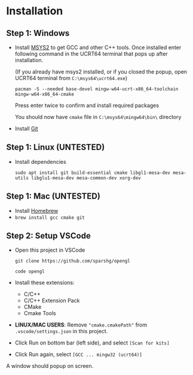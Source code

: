 # Installation

## Step 1: Windows

- Install [MSYS2](https://www.msys2.org/) to get GCC and other C++ tools. Once installed enter following command in the UCRT64 terminal that pops up after installation.
    
    (If you already have msys2 installed, or if you closed the popup, open UCRT64 terminal from `C:\msys64\ucrt64.exe`)

    `pacman -S --needed base-devel mingw-w64-ucrt-x86_64-toolchain  mingw-w64-x86_64-cmake`

    Press enter twice to confirm and install required packages

    You should now have `cmake` file in `C:\msys64\mingw64\bin\` directory

- Install [Git](https://git-scm.com/download/win)

## Step 1:  Linux (UNTESTED)

- Install dependencies

    `sudo apt install git build-essential cmake libgl1-mesa-dev mesa-utils libglu1-mesa-dev mesa-common-dev xorg-dev`

## Step 1: Mac (UNTESTED)

- Install [Homebrew](https://brew.sh/)
- `brew install gcc cmake git`

## Step 2: Setup VSCode

- Open this project in VSCode

    `git clone https://github.com/sparshg/opengl`

    `code opengl`

- Install these extensions:
    - C/C++
    - C/C++ Extension Pack
    - CMake
    - Cmake Tools

- **LINUX/MAC USERS**: Remove `"cmake.cmakePath"` from `.vscode/settings.json` in this project.

- Click Run on bottom bar (left side), and select `[Scan for kits]`
- Click Run again, select `[GCC ... mingw32 (ucrt64)] `

A window should popup on screen.
